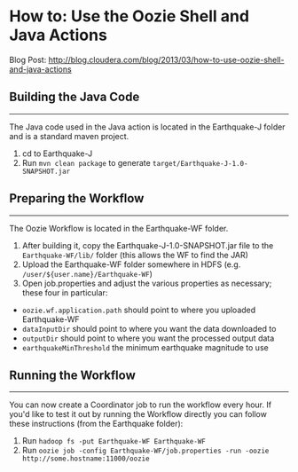 # How to: Use the Oozie Shell and Java Actions

Blog Post: http://blog.cloudera.com/blog/2013/03/how-to-use-oozie-shell-and-java-actions



## Building the Java Code

----
The Java code used in the Java action is located in the Earthquake-J folder and is a standard maven project.

1. cd to Earthquake-J
1. Run `mvn clean package` to generate `target/Earthquake-J-1.0-SNAPSHOT.jar`


## Preparing the Workflow

----
The Oozie Workflow is located in the Earthquake-WF folder.

1. After building it, copy the Earthquake-J-1.0-SNAPSHOT.jar file to the `Earthquake-WF/lib/` folder (this allows the WF to find the JAR)
1. Upload the Earthquake-WF folder somewhere in HDFS (e.g. `/user/${user.name}/Earthquake-WF`)
1. Open job.properties and adjust the various properties as necessary; these four in particular:
  - `oozie.wf.application.path` should point to where you uploaded Earthquake-WF
  - `dataInputDir` should point to where you want the data downloaded to
  - `outputDir` should point to where you want the processed output data
  - `earthquakeMinThreshold` the minimum earthquake magnitude to use


## Running the Workflow

----
You can now create a Coordinator job to run the workflow every hour.  If you'd like to test it out by running the Workflow directly
you can follow these instructions (from the Earthquake folder):

1. Run `hadoop fs -put Earthquake-WF Earthquake-WF`
1. Run `oozie job -config Earthquake-WF/job.properties -run -oozie http://some.hostname:11000/oozie`
